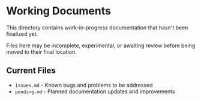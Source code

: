 # Working Documents

This directory contains work-in-progress documentation that hasn't been finalized yet.

Files here may be incomplete, experimental, or awaiting review before being moved to their final location.

## Current Files

- `issues.md` - Known bugs and problems to be addressed
- `pending.md` - Planned documentation updates and improvements
